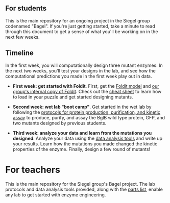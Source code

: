 ## For students

This is the main repository for an ongoing project in the Siegel group codenamed "Bagel". If you're just getting started, take a minute to read through this document to get a sense of what you'll be working on in the next few weeks.

## Timeline 

In the first week, you will computationally design three mutant enzymes. In the next two weeks, you'll test your designs in the lab, and see how the computational predictions you made in the first week play out in data. 

+ **First week: get started with Foldit**. First, get the [Foldit model](http://github.com/dacarlin/bagel-foldit) and [our group's internal copy of Foldit](http://games.cs.washington.edu/foldit/build/release/). Check out the [cheat sheet](http://github.com/dacarlin/bagel-foldit) to learn how to load in your puzzle and get started designing mutants. 

+ **Second week: wet lab "boot camp"**. Get started in the wet lab by following the [protocols for protein production, purification, and kinetic assay](http://github.com/dacarlin/bagel-protocol) to produce, purify, and assay the BglB wild type protein, GFP, and two mutants designed by previous students. 

+ **Third week: analyze your data and learn from the mutations you designed**. Analyze your data using the [data analysis tools](http://github.com/dacarlin/bagel-fitter) and write up your results. Learn how the mutations you made changed the kinetic properties of the enzyme. Finally, design a few round of mutants! 

# For teachers  

This is the main repository for the Siegel group's Bagel project. The lab protocols and data analysis tools provided, along with the [parts list](https://docs.google.com/spreadsheets/d/106pUlbfcXcYa9Vg8fXZFAt3Imil9BYLZ1ztZ-R9lcZw/edit?usp=sharing), enable any lab to get started with enzyme engineering. 
